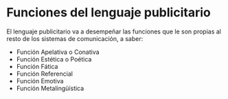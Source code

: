 # Funciones del lenguaje publicitario

El lenguaje publicitario va a desempeñar las funciones que le son propias al resto de los sistemas de comunicación, a saber:

*   Función Apelativa o Conativa
*   Función Estética o Poética
*   Función Fática
*   Función Referencial
*   Función Emotiva
*   Función Metalingüística